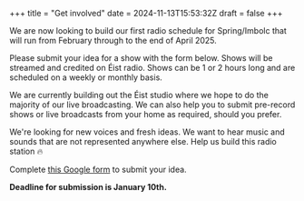 +++
title = "Get involved"
date = 2024-11-13T15:53:32Z
draft = false
+++

We are now looking to build our first radio schedule for Spring/Imbolc that will run from February through to the end of April 2025.

Please submit your idea for a show with the form below. Shows will be streamed and credited on Éist radio. Shows can be 1 or 2 hours long and are scheduled on a weekly or monthly basis.

We are currently building out the Éist studio where we hope to do the majority of our live broadcasting. We can also help you to submit pre-record shows or live broadcasts from your home as required, should you prefer.

We're looking for new voices and fresh ideas. We want to hear music and sounds that are not represented anywhere else. Help us build this radio station 🔥

Complete [this Google form](https://forms.gle/hBzSwgGBKBHwUwVh9 "Submit an idea for an Éist radio show") to submit your idea.

**Deadline for submission is January 10th.**